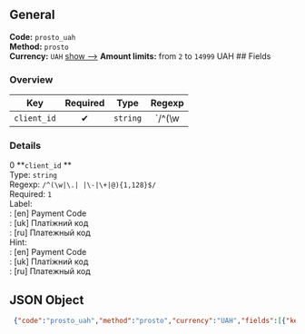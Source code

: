 ## General 
**Code:** `prosto_uah`  
**Method:** `prosto`  
**Currency:** `UAH` [show -->]() 
**Amount limits:** from `2`  to `14999`  UAH ## Fields 
### Overview 
|Key|Required|Type|Regexp| 
|:---:|:---:|:---:|:---:| 
|`client_id` |✔ |`string` |`/^(\w|\.| |\-|\+|@){1,128}$/` | 
 
### Details 
0 **`client_id` **  
Type: `string`  
Regexp: `/^(\w|\.| |\-|\+|@){1,128}$/`  
Required: `1`  
Label:  
: [en] Payment Code  
: [uk] Платіжний код  
: [ru] Платежный код  
Hint:  
: [en] Payment Code  
: [uk] Платіжний код  
: [ru] Платежный код  
## JSON Object 
```json
 {"code":"prosto_uah","method":"prosto","currency":"UAH","fields":[{"key":"client_id","type":"string","label":{"en":"Payment Code","uk":"\u041f\u043b\u0430\u0442\u0456\u0436\u043d\u0438\u0439 \u043a\u043e\u0434","ru":"\u041f\u043b\u0430\u0442\u0435\u0436\u043d\u044b\u0439 \u043a\u043e\u0434"},"regexp":"\/^(\\w|\\.| |\\-|\\+|@){1,128}$\/","required":true,"position":1,"hint":{"en":"Payment Code","uk":"\u041f\u043b\u0430\u0442\u0456\u0436\u043d\u0438\u0439 \u043a\u043e\u0434","ru":"\u041f\u043b\u0430\u0442\u0435\u0436\u043d\u044b\u0439 \u043a\u043e\u0434"},"example":"110660"}],"amount_min":2,"amount_max":14999}```  
